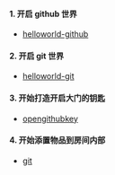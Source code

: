 #### 1. 开启 github 世界
- [helloworld-github](helloworld-github.md)

#### 2. 开启 git 世界
- [helloworld-git](helloworld-git.md)

#### 3. 开始打造开启大门的钥匙
- [opengithubkey](opengithubkey.md)

#### 4. 开始添置物品到房间内部
- [git](git.md)
